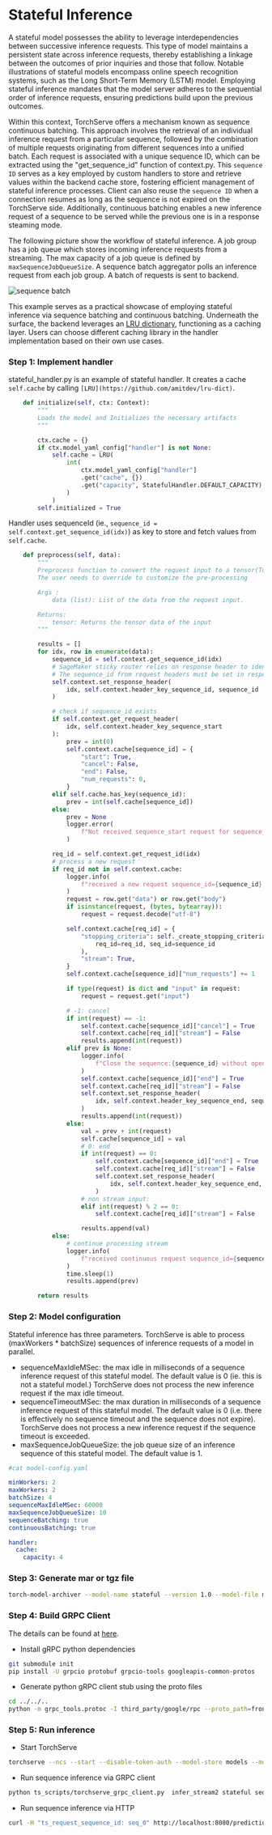 # Stateful Inference

A stateful model possesses the ability to leverage interdependencies between successive inference requests. This type of model maintains a persistent state across inference requests, thereby establishing a linkage between the outcomes of prior inquiries and those that follow. Notable illustrations of stateful models encompass online speech recognition systems, such as the Long Short-Term Memory (LSTM) model. Employing stateful inference mandates that the model server adheres to the sequential order of inference requests, ensuring predictions build upon the previous outcomes.

Within this context, TorchServe offers a mechanism known as sequence continuous batching. This approach involves the retrieval of an individual inference request from a particular sequence, followed by the combination of multiple requests originating from different sequences into a unified batch. Each request is associated with a unique sequence ID, which can be extracted using the "get_sequence_id" function of context.py. This `sequence ID` serves as a key employed by custom handlers to store and retrieve values within the backend cache store, fostering efficient management of stateful inference processes. Client can also reuse the `sequence ID` when a connection resumes as long as the sequence is not expired on the TorchServe side. Additionally, continuous batching enables a new inference request of a sequence to be served while the previous one is in a response steaming mode.

The following picture show the workflow of stateful inference. A job group has a job queue which stores incoming inference requests from a streaming. The max capacity of a job queue is defined by `maxSequenceJobQueueSize`. A sequence batch aggregator polls an inference request from each job group. A batch of requests is sent to backend.

![sequence batch](../../../docs/images/stateful_batch.jpg)

This example serves as a practical showcase of employing stateful inference via sequence batching and continuous batching. Underneath the surface, the backend leverages an [LRU dictionary](https://github.com/amitdev/lru-dict), functioning as a caching layer. Users can choose different caching library in the handler implementation based on their own use cases.

### Step 1: Implement handler

stateful_handler.py is an example of stateful handler. It creates a cache `self.cache` by calling `[LRU](https://github.com/amitdev/lru-dict)`.

```python
    def initialize(self, ctx: Context):
        """
        Loads the model and Initializes the necessary artifacts
        """

        ctx.cache = {}
        if ctx.model_yaml_config["handler"] is not None:
            self.cache = LRU(
                int(
                    ctx.model_yaml_config["handler"]
                    .get("cache", {})
                    .get("capacity", StatefulHandler.DEFAULT_CAPACITY)
                )
            )
        self.initialized = True
```

Handler uses sequenceId (ie., `sequence_id = self.context.get_sequence_id(idx)`) as key to store and fetch values from `self.cache`.

```python
    def preprocess(self, data):
        """
        Preprocess function to convert the request input to a tensor(Torchserve supported format).
        The user needs to override to customize the pre-processing

        Args :
            data (list): List of the data from the request input.

        Returns:
            tensor: Returns the tensor data of the input
        """

        results = []
        for idx, row in enumerate(data):
            sequence_id = self.context.get_sequence_id(idx)
            # SageMaker sticky router relies on response header to identify the sessions
            # The sequence_id from request headers must be set in response headers
            self.context.set_response_header(
                idx, self.context.header_key_sequence_id, sequence_id
            )

            # check if sequence_id exists
            if self.context.get_request_header(
                idx, self.context.header_key_sequence_start
            ):
                prev = int(0)
                self.context.cache[sequence_id] = {
                    "start": True,
                    "cancel": False,
                    "end": False,
                    "num_requests": 0,
                }
            elif self.cache.has_key(sequence_id):
                prev = int(self.cache[sequence_id])
            else:
                prev = None
                logger.error(
                    f"Not received sequence_start request for sequence_id:{sequence_id} before"
                )

            req_id = self.context.get_request_id(idx)
            # process a new request
            if req_id not in self.context.cache:
                logger.info(
                    f"received a new request sequence_id={sequence_id}, request_id={req_id}"
                )
                request = row.get("data") or row.get("body")
                if isinstance(request, (bytes, bytearray)):
                    request = request.decode("utf-8")

                self.context.cache[req_id] = {
                    "stopping_criteria": self._create_stopping_criteria(
                        req_id=req_id, seq_id=sequence_id
                    ),
                    "stream": True,
                }
                self.context.cache[sequence_id]["num_requests"] += 1

                if type(request) is dict and "input" in request:
                    request = request.get("input")

                # -1: cancel
                if int(request) == -1:
                    self.context.cache[sequence_id]["cancel"] = True
                    self.context.cache[req_id]["stream"] = False
                    results.append(int(request))
                elif prev is None:
                    logger.info(
                        f"Close the sequence:{sequence_id} without open session request"
                    )
                    self.context.cache[sequence_id]["end"] = True
                    self.context.cache[req_id]["stream"] = False
                    self.context.set_response_header(
                        idx, self.context.header_key_sequence_end, sequence_id
                    )
                    results.append(int(request))
                else:
                    val = prev + int(request)
                    self.cache[sequence_id] = val
                    # 0: end
                    if int(request) == 0:
                        self.context.cache[sequence_id]["end"] = True
                        self.context.cache[req_id]["stream"] = False
                        self.context.set_response_header(
                            idx, self.context.header_key_sequence_end, sequence_id
                        )
                    # non stream input:
                    elif int(request) % 2 == 0:
                        self.context.cache[req_id]["stream"] = False

                    results.append(val)
            else:
                # continue processing stream
                logger.info(
                    f"received continuous request sequence_id={sequence_id}, request_id={req_id}"
                )
                time.sleep(1)
                results.append(prev)

        return results
```

### Step 2: Model configuration

Stateful inference has three parameters. TorchServe is able to process (maxWorkers * batchSize) sequences of inference requests of a model in parallel.
* sequenceMaxIdleMSec: the max idle in milliseconds of a sequence inference request of this stateful model. The default value is 0 (ie. this is not a stateful model.) TorchServe does not process the new inference request if the max idle timeout.
* sequenceTimeoutMSec: the max duration in milliseconds of a sequence inference request of this stateful model. The default value is 0 (i.e. there is effectively no sequence timeout and the sequence does not expire). TorchServe does not process a new inference request if the sequence timeout is exceeded.
* maxSequenceJobQueueSize: the job queue size of an inference sequence of this stateful model. The default value is 1.


```yaml
#cat model-config.yaml

minWorkers: 2
maxWorkers: 2
batchSize: 4
sequenceMaxIdleMSec: 60000
maxSequenceJobQueueSize: 10
sequenceBatching: true
continuousBatching: true

handler:
  cache:
    capacity: 4
```

### Step 3: Generate mar or tgz file

```bash
torch-model-archiver --model-name stateful --version 1.0 --model-file model.py --serialized-file model_cnn.pt --handler stateful_handler.py -r ../requirements.txt --config-file model-config.yaml
```

### Step 4: Build GRPC Client
The details can be found at [here](https://github.com/pytorch/serve/blob/master/docs/grpc_api.md).
* Install gRPC python dependencies
```bash
git submodule init
pip install -U grpcio protobuf grpcio-tools googleapis-common-protos
```

* Generate python gRPC client stub using the proto files
```bash
cd ../../..
python -m grpc_tools.protoc -I third_party/google/rpc --proto_path=frontend/server/src/main/resources/proto/ --python_out=ts_scripts --grpc_python_out=ts_scripts frontend/server/src/main/resources/proto/inference.proto frontend/server/src/main/resources/proto/management.proto
```

### Step 5: Run inference
* Start TorchServe

```bash
torchserve --ncs --start --disable-token-auth --model-store models --model stateful.mar --ts-config examples/stateful/config.properties
```

* Run sequence inference via GRPC client
```bash
python ts_scripts/torchserve_grpc_client.py  infer_stream2 stateful seq_0 examples/stateful/sample/sample1.txt,examples/stateful/sample/sample2.txt,examples/stateful/sample/sample3.txt
```

* Run sequence inference via HTTP
```bash
curl -H "ts_request_sequence_id: seq_0" http://localhost:8080/predictions/stateful -T examples/stateful/sample/sample1.txt
```
